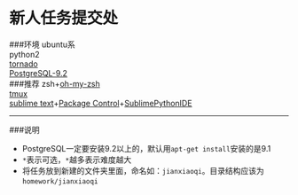 新人任务提交处
========
###环境
ubuntu系  
python2  
[tornado](https://github.com/facebook/tornado)  
[PostgreSQL-9.2](http://www.postgresql.org/)  
###推荐
zsh+[oh-my-zsh](https://github.com/robbyrussell/oh-my-zsh)  
[tmux](https://github.com/ThomasAdam/tmux)     
[sublime text](http://www.sublimetext.com/)+[Package Control](https://sublime.wbond.net/installation)+[SublimePythonIDE](https://github.com/JulianEberius/SublimePythonIDE)  

------
###说明
 * PostgreSQL一定要安装9.2以上的，默认用`apt-get install`安装的是9.1
 * `*`表示可选，`*`越多表示难度越大
 * 将任务放到新建的文件夹里面，命名如：`jianxiaoqi`。目录结构应该为`homework/jianxiaoqi`
